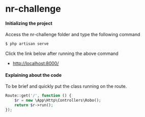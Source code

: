 # nr-challenge

#### Initializing the project

Access the nr-challenge folder
and type the following command

```sh
$ php artisan serve
```

Click the link below after running the above command

* [http://localhost:8000/](http://localhost:8000/)


#### Explaining about the code

To be brief and quickly put the class running on the route.

```php
Route::get('/', function () {
	$r = new \App\Http\Controllers\Robo();
    return $r->run();
});
```
